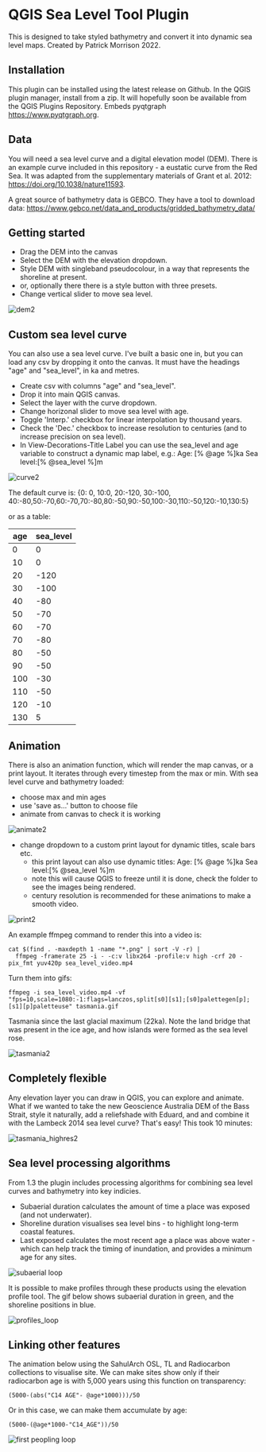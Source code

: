 # QGIS Sea Level Tool Plugin
This is designed to take styled bathymetry and convert it into dynamic sea level maps.
Created by Patrick Morrison 2022.

## Installation

This plugin can be installed using the latest release on Github. In the QGIS plugin manager, install from a zip. It will hopefully soon be available from the QGIS Plugins Repository.
Embeds pyqtgraph https://www.pyqtgraph.org.

## Data
You will need a sea level curve and a digital elevation model (DEM). 
There is an example curve included in this repository - a eustatic curve from the Red Sea. It was adapted from the supplementary materials of Grant et al. 2012: https://doi.org/10.1038/nature11593.

A great source of bathymetry data is GEBCO. They have a tool to download data: https://www.gebco.net/data_and_products/gridded_bathymetry_data/

## Getting started
- Drag the DEM into the canvas
- Select the DEM with the elevation dropdown.
- Style DEM with singleband pseudocolour, in a way that represents the shoreline at present.
- or, optionally there there is a style button with three presets.
- Change vertical slider to move sea level.

![dem2](https://user-images.githubusercontent.com/2309844/229721275-7a5a846a-eb3b-41a4-b81b-3703103703b6.gif)

## Custom sea level curve

You can also use a sea level curve.
I've built a basic one in, but you can load any csv by dropping it onto the canvas.
It must have the headings "age" and "sea_level", in ka and metres.

- Create csv with columns "age" and "sea_level".
- Drop it into main QGIS canvas.
- Select the layer with the curve dropdown.
- Change horizonal slider to move sea level with age.
- Toggle 'Interp.' checkbox for linear interpolation by thousand years.
- Check the 'Dec.' checkbox to increase resolution to centuries (and to increase precision on sea level). 
- In View-Decorations-Title Label you can use the sea_level and age variable to construct a dynamic map label,
 e.g.: Age: [% @age %]ka Sea level:[% @sea_level %]m 
 
![curve2](https://user-images.githubusercontent.com/2309844/229721327-4929743b-9abe-4f06-93f3-55e83b5ef8b8.gif)

The default curve is:
{0: 0, 10:0, 20:-120, 30:-100, 40:-80,50:-70,60:-70,70:-80,80:-50,90:-50,100:-30,110:-50,120:-10,130:5}

or as a table:

| age   | sea_level |
|-------|-----------|
| 0     | 0         |
| 10    | 0         |
| 20    | -120      |
| 30    | -100      |
| 40    | -80       |
| 50    | -70       |
| 60    | -70       |
| 70    | -80       |
| 80    | -50       |
| 90    | -50       |
| 100   | -30       |
| 110   | -50       |
| 120   | -10       |
| 130   | 5         |

## Animation

There is also an animation function, which will render the map canvas, or a print layout.
It iterates through every timestep from the max or min.
With sea level curve and bathymetry loaded:
- choose max and min ages
- use 'save as...' button to choose file
- animate from canvas to check it is working

![animate2](https://user-images.githubusercontent.com/2309844/229721371-5c33e0c0-00d8-4210-ad71-b7d86b694b3e.gif)

- change dropdown to a custom print layout for dynamic titles, scale bars etc.
  - this print layout can also use dynamic titles: Age: [% @age %]ka Sea level:[% @sea_level %]m 
  - note this will cause QGIS to freeze until it is done, check the folder to see the images being rendered.
  - century resolution is recommended for these animations to make a smooth video.
  
![print2](https://user-images.githubusercontent.com/2309844/229721413-0dc216ea-cae3-447e-813a-c70b42ae163f.gif)

An example ffmpeg command to render this into a video is:
```
cat $(find . -maxdepth 1 -name "*.png" | sort -V -r) |
  ffmpeg -framerate 25 -i - -c:v libx264 -profile:v high -crf 20 -pix_fmt yuv420p sea_level_video.mp4
```

Turn them into gifs:
```
ffmpeg -i sea_level_video.mp4 -vf "fps=10,scale=1080:-1:flags=lanczos,split[s0][s1];[s0]palettegen[p];[s1][p]paletteuse" tasmania.gif
```
Tasmania since the last glacial maximum (22ka). Note the land bridge that was present in the ice age, and how islands were formed as the sea level rose.

![tasmania2](https://user-images.githubusercontent.com/2309844/229721573-6b63f31d-02ee-43b3-a18e-a2bb6585b963.gif)

## Completely flexible
Any elevation layer you can draw in QGIS, you can explore and animate. What if we wanted to take the new Geoscience Australia DEM of the Bass Strait, style it naturally, add a reliefshade with Eduard, and and combine it with the Lambeck 2014 sea level curve? That's easy! This took 10 minutes:

![tasmania_highres2](https://user-images.githubusercontent.com/2309844/229951927-e374b4af-06e6-41e9-b633-5e988b1c1c16.gif)

## Sea level processing algorithms

From 1.3 the plugin includes processing algorithms for combining sea level curves and bathymetry into key indicies. 

- Subaerial duration calculates the amount of time a place was exposed (and not underwater).
- Shoreline duration visualises sea level bins - to highlight long-term coastal features.
- Last exposed calculates the most recent age a place was above water - which can help track the timing of inundation, and provides a minimum age for any sites.

![subaerial loop](https://github.com/patrick-morrison/qgis_sea_level_tool/assets/2309844/0dd903a8-5d0d-407e-a3fd-713c069944bb)


It is possible to make profiles through these products using the elevation profile tool. The gif below shows subaerial duration in green, and the shoreline positions in blue.

![profiles_loop](https://github.com/patrick-morrison/qgis_sea_level_tool/assets/2309844/d2d2211a-0848-4943-bf11-9da11a7f5aa2)


## Linking other features

The animation below using the SahulArch OSL, TL and Radiocarbon collections to visualise site. 
We can make sites show only if their radiocarbon age is with 5,000 years using this function on transparency:

```
(5000-(abs("C14 AGE"- @age*1000)))/50
```

Or in this case, we can make them accumulate by age:

```
(5000-(@age*1000-"C14_AGE"))/50
```

![first peopling loop](https://github.com/patrick-morrison/qgis_sea_level_tool/assets/2309844/b3dabb15-02a2-4e19-baca-ff6b35781203)





